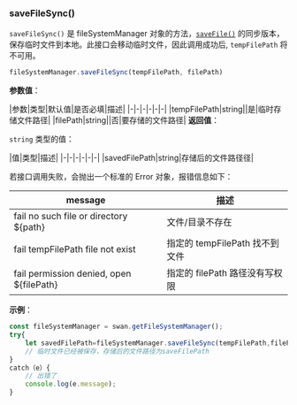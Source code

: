 ### saveFileSync()

`saveFileSync()` 是 fileSystemManager 对象的方法，[`saveFile()`](#saveFile) 的同步版本，保存临时文件到本地。此接口会移动临时文件，因此调用成功后, `tempFilePath` 将不可用。

```js
fileSystemManager.saveFileSync(tempFilePath, filePath)
```
**参数值**：

|参数|类型|默认值|是否必填|描述|
|-|-|-|-|-|-|
|tempFilePath|string||是|临时存储文件路径|
|filePath|string||否|要存储的文件路径|
**返回值**：

`string` 类型的值：

|值|类型|描述|
|-|-|-|-|-|-|
|savedFilePath|string|存储后的文件路径径|


若接口调用失败，会抛出一个标准的 Error 对象，报错信息如下：

| message | 描述
|-|-|
| fail no such file or directory ${path} | 文件/目录不存在  |
| fail tempFilePath file not exist|指定的 tempFilePath 找不到文件|
| fail permission denied, open ${filePath} | 指定的 filePath 路径没有写权限|

**示例**：

```js
const fileSystemManager = swan.getFileSystemManager();
try{
    let savedFilePath=fileSystemManager.saveFileSync(tempFilePath,filePath);
    // 临时文件已经被保存，存储后的文件路径为saveFilePath
}
catch（e）{
    // 出错了
    console.log(e.message);
}
```